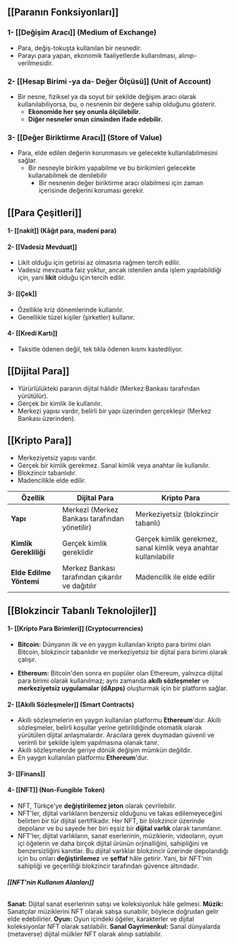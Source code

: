 ## [[Paranın Fonksiyonları]]
### 1- [[Değişim Aracı]] (Medium of Exchange)
- Para, değiş-tokuşta kullanılan bir nesnedir.
- Parayı para yapan, ekonomik faaliyetlerde kullanılması, alınıp-verilmesidir.
### 2- [[Hesap Birimi -ya da- Değer Ölçüsü]] (Unit of Account)
- Bir nesne, fiziksel ya da soyut bir şekilde değişim aracı olarak kullanılabiliyorsa, bu, o nesnenin bir değere sahip olduğunu gösterir.
	- **Ekonomide her şey onunla ölçülebilir.**
	- **Diğer nesneler onun cinsinden ifade edebilir.**
### 3- [[Değer Biriktirme Aracı]] (Store of Value)
- Para, elde edilen değerin korunmasını ve gelecekte kullanılabilmesini sağlar.
	-  Bir nesneyle birikim yapabilme ve bu birikimleri gelecekte kullanabilmek de denilebilir
		- Bir nesnenin değer biriktirme aracı olabilmesi için zaman içerisinde değerini koruması gerekir.
## [[Para Çeşitleri]]

#### 1- [[nakit]] (Kâğıt para, madeni para)
#### 2- [[Vadesiz Mevduat]]
- Likit olduğu için getirisi az olmasına rağmen tercih edilir.
- Vadesiz mevzuatta faiz yoktur, ancak istenilen anda işlem yapılabildiği için, yani **likit** olduğu için tercih edilir.
#### 3- [[Çek]]
- Özellikle kriz dönemlerinde kullanılır.
- Genellikle tüzel kişiler (şirketler) kullanır.
#### 4- [[Kredi Kartı]]
- Taksitle ödenen değil, tek tıkla ödenen kısmı kastediliyor.

## [[Dijital Para]]
- Yürürlülükteki paranın dijital hâlidir (Merkez Bankası tarafından yürütülür).
- Gerçek bir kimlik ile kullanılır.
- Merkezi yapısı vardır, belirli bir yapı üzerinden gerçekleşir (Merkez Bankası üzerinden).
## [[Kripto Para]]
- Merkeziyetsiz yapısı vardır.
- Gerçek bir kimlik gerekmez. Sanal kimlik veya anahtar ile kullanılır.
- Blokzincir tabanlıdır.
- Madencilikle elde edilir.

| Özellik                 | **Dijital Para**                                 | **Kripto Para**                                                  |
| ----------------------- | ------------------------------------------------ | ---------------------------------------------------------------- |
| **Yapı**                | Merkezî (Merkez Bankası tarafından yönetilir)    | Merkeziyetsiz (blokzincir tabanlı)                               |
| **Kimlik Gerekliliği**  | Gerçek kimlik gereklidir                         | Gerçek kimlik gerekmez, sanal kimlik veya anahtar kullanılabilir |
| **Elde Edilme Yöntemi** | Merkez Bankası tarafından çıkarılır ve dağıtılır | Madencilik ile elde edilir                                       |
## [[Blokzincir Tabanlı Teknolojiler]]
#### 1- [[Kripto Para Birimleri]] (Cryptocurrencies)
- **Bitcoin:** Dünyanın ilk ve en yaygın kullanılan kripto para birimi olan Bitcoin, blokzincir tabanlıdır ve merkeziyetsiz bir dijital para birimi olarak çalışır.

- **Ethereum:** Bitcoin'den sonra en popüler olan Ethereum, yalnızca dijital para birimi olarak kullanılmaz; aynı zamanda **akıllı sözleşmeler** ve **merkeziyetsiz uygulamalar** **(dApps)** oluşturmak için bir platform sağlar.
#### 2- [[Akıllı Sözleşmeler]] (Smart Contracts)
- Akıllı sözleşmelerin en yaygın kullanılan platformu **Ethereum**'dur. Akıllı sözleşmeler, belirli koşullar yerine getirildiğinde otomatik olarak yürütülen dijital anlaşmalardır. Aracılara gerek duymadan güvenli ve verimli bir şekilde işlem yapılmasına olanak tanır.
- Akıllı sözleşmelerde geriye dönük değişim mümkün değildir.
- En yaygın kullanılan platformu **Ethereum**'dur.
#### 3- [[Finans]]
#### 4- [[NFT]] (Non-Fungible Token)
- NFT, Türkçe'ye **değiştirilemez jeton** olarak çevrilebilir.
- NFT'ler, dijital varlıkların benzersiz olduğunu ve takas edilemeyeceğini belirten bir tür dijital sertifikadır. Her NFT, bir blokzincir üzerinde depolanır ve bu sayede her biri eşsiz bir **dijital varlık** olarak tanımlanır.
- NFT'ler, dijital varlıkların, sanat eserlerinin, müziklerin, videoların, oyun içi öğelerin ve daha birçok dijital ürünün orjinalliğini, sahipliğini ve benzersizliğini kanıtlar. Bu dijital varlıklar blokzincir üzerinde depolandığı için bu onları **değiştirilemez** ve **şeffaf** hâle getirir. Yani, bir NFT'nin sahipliği ve geçerliliği blokzincir tarafından güvence altındadır.
###### **[[NFT'nin Kullanım Alanları]]**
**Sanat:** Dijital sanat eserlerinin satışı ve koleksiyonluk hâle gelmesi.
**Müzik:** Sanatçılar müziklerini NFT olarak satışa sunabilir, böylece doğrudan gelir elde edebilirler.
**Oyun:** Oyun içindeki öğeler, karakterler ve dijital koleksiyonlar NFT olarak satılabilir.
**Sanal Gayrimenkul:** Sanal dünyalarda (metaverse) dijital mülkler NFT olarak alınıp satılabilir. 